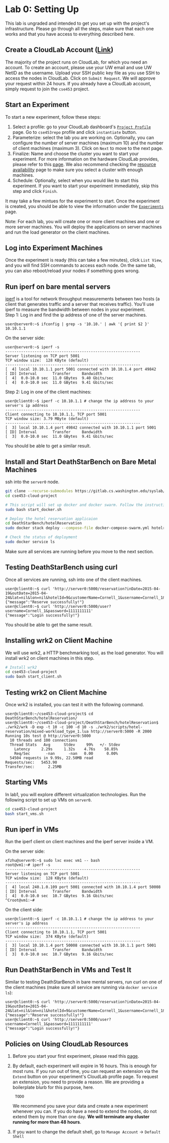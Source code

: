 # Lab 0: Setting Up

This lab is ungraded and intended to get you set up with the project's
infrastructure. Please go through all the steps, make sure that each
one works and that you have access to everything described here.

## Create a CloudLab Account ([Link](https://www.cloudlab.us/signup.php?pid=cse453))

The majority of the project runs on CloudLab, for which you need an
account. To create an account, please use your UW email and use UW
NetID as the username. Upload your SSH public key file as you use SSH to 
access the nodes in CloudLab. Click on `Submit
Request`. We will approve your request within 24 hours. If you already
have a CloudLab account, simply request to join the `cse453` project.

## Start an Experiment

To start a new experiment, follow these steps:

1. Select a profile: go to your CloudLab dashboard's  [`Project Profile`](https://www.cloudlab.us/user-dashboard.php#projectprofiles) page. Go to `cse453repo` profile and click `instantiate` button. 
2. Parameterize: select the lab you are working on. Optionally, you can configure the number of server machines (maximum 10) and the number of client machines (maximum 3). Click on `Next` to move to the next page.
3. Finalize: Name and choose the cluster you want to start your experiment. For more information on the hardware CloudLab provides, please refer to this [page](http://docs.cloudlab.us/hardware.html). We also recommend checking the [resource availability](https://www.cloudlab.us/resinfo.php) page to make sure you select a cluster with enough machines.
4. Schedule: Optionally, select when you would like to start this experiment. If you want to start your experiment immediately, skip this step and click `Finish`.

It may take a few mintues for the experiment to start. Once the experiment is created, you should be able to view the
information under the [`Experiments`](https://www.cloudlab.us/user-dashboard.php#experiments) page.

Note: For each lab, you will create one or more client machines and one or more server machines. You will deploy the applications on server machines and run the load generator on the client machines.

## Log into Experiment Machines

Once the experiment is ready (this can take a few minutes), click
`List View`, and you will find SSH commands to access each node. On the
same tab, you can also reboot/reload your nodes if something goes wrong.

## Run iperf on bare mental servers

[iperf](https://iperf.fr/iperf-doc.php) is a tool for network throughput measurements between two hosts (a client that generates traffic and a server that receives traffic). You'll use iperf to measure the bandwidth between nodes in your experiment. <br />
Step 1: Log in and find the ip address of one of the server machines.
```console
user@server0:~$ ifconfig | grep -s '10.10.' | awk '{ print $2 }'
10.10.1.1
```

On the server side:
```console
user@server0:~$ iperf -s
------------------------------------------------------------
Server listening on TCP port 5001
TCP window size:  128 KByte (default)
------------------------------------------------------------
[  4] local 10.10.1.1 port 5001 connected with 10.10.1.4 port 49842
[ ID] Interval       Transfer     Bandwidth
[  4]  0.0-10.0 sec  11.0 GBytes  9.40 Gbits/sec
[  4]  0.0-10.0 sec  11.0 GBytes  9.41 Gbits/sec
```
Step 2: Log in one of the client machines:
```console
user@client0:~$ iperf -c 10.10.1.1 # change the ip address to your server's ip address
------------------------------------------------------------
Client connecting to 10.10.1.1, TCP port 5001
TCP window size: 3.79 MByte (default)
------------------------------------------------------------
[  3] local 10.10.1.4 port 49842 connected with 10.10.1.1 port 5001
[ ID] Interval       Transfer     Bandwidth
[  3]  0.0-10.0 sec  11.0 GBytes  9.41 Gbits/sec
```

You should be able to get a similar result. 

## Install and Start DeathStarBench on Bare Metal Machines
ssh into the `server0` node.

```bash
git clone --recurse-submodules https://gitlab.cs.washington.edu/syslab/cse453-cloud-project.git
cd cse453-cloud-project

# This script will set up docker and docker swarm. Follow the instructions in the output to add other servers as workers (via `docker swarm join`).
sudo bash start_docker.sh

# Deploy the hotel reservation applicaion
cd DeathStarBench/hotelReservation
sudo docker stack deploy --compose-file docker-compose-swarm.yml hotelreservation

# Check the status of deployment
sudo docker service ls
```
Make sure all services are running before you move to the next section.

## Testing DeathStarBench using curl
Once all services are running, ssh into one of the client machines. 
```console
user@client0:~$ curl 'http://server0:5000/reservation?inDate=2015-04-19&outDate=2015-04-24&lat=nil&lon=nil&hotelId=9&customerName=Cornell_1&username=Cornell_1&password=1111111111&number=1'
{"message":"Reserve successfully!"}
user@client0:~$ curl 'http://server0:5000/user?username=Cornell_1&password=1111111111'
{"message":"Login successfully!"}
```
You should be able to get the same result.

## Installing wrk2 on Client Machine
We will use wrk2, a HTTP benchmarking tool, as the load generator. You will install wrk2 on client machines in this step.
```bash
# Install wrk2
cd cse453-cloud-project
sudo bash start_client.sh
```

## Testing wrk2 on Client Machine
Once wrk2 is installed, you can test it with the following command.
```console
user@client0:~/cse453-cloud-project$ cd DeathStarBench/hotelReservation/
user@client0:~/cse453-cloud-project/DeathStarBench/hotelReservation$ ./wrk2/wrk -D exp -t 10 -c 100 -d 10 -s ./wrk2/scripts/hotel-reservation/mixed-workload_type_1.lua http://server0:5000 -R 2000
Running 10s test @ http://server0:5000
  10 threads and 100 connections
  Thread Stats   Avg      Stdev     99%   +/- Stdev
    Latency     2.29s     1.32s    4.76s    58.85%
    Req/Sec       -nan      -nan   0.00      0.00%
  54504 requests in 9.99s, 22.50MB read
Requests/sec:   5453.90
Transfer/sec:      2.25MB
```

## Starting VMs

In lab1, you will explore different virtualization technologies. Run the following script to set up VMs on `server0`.
```bash
cd cse453-cloud-project
bash start_vms.sh 
```

## Run iperf in VMs

Run the iperf client on client machines and the iperf server inside a VM. 

On the server side:
```console
xfzhu@server0:~$ sudo lxc exec vm1 -- bash
root@vm1:~# iperf -s
------------------------------------------------------------
Server listening on TCP port 5001
TCP window size:  128 KByte (default)
------------------------------------------------------------
[  4] local 240.1.0.109 port 5001 connected with 10.10.1.4 port 50008
[ ID] Interval       Transfer     Bandwidth
[  4]  0.0-10.0 sec  10.7 GBytes  9.16 Gbits/sec
^Croot@vm1:~#
```

On the client side:
```console
user@client0:~$ iperf -c 10.10.1.1 # change the ip address to your server's ip address
------------------------------------------------------------
Client connecting to 10.10.1.1, TCP port 5001
TCP window size:  374 KByte (default)
------------------------------------------------------------
[  3] local 10.10.1.4 port 50008 connected with 10.10.1.1 port 5001
[ ID] Interval       Transfer     Bandwidth
[  3]  0.0-10.0 sec  10.7 GBytes  9.16 Gbits/sec
```

## Run DeathStarBench in VMs and Test It

Similar to testing DeathStarBench in bare mental servers, run curl on one of the client machines (make sure all service are running via `docker service ls`):

```console
user@client0:~$ curl 'http://server0:5000/reservation?inDate=2015-04-19&outDate=2015-04-24&lat=nil&lon=nil&hotelId=9&customerName=Cornell_1&username=Cornell_1&password=1111111111&number=1'
{"message":"Reserve successfully!"}
user@client0:~$ curl 'http://server0:5000/user?username=Cornell_1&password=1111111111'
{"message":"Login successfully!"}
```

<!-- Warning: Running the benchmark workload multiple times can give wrong
results. For example, the default workload has a limited date range
from which it reserves hotel beds. Once that range runs out, all
requests return an error and the benchmark will have a very high
throughput. -->

## Policies on Using CloudLab Resources

1. Before you start your first experiment, please read this
   [page](https://cloudlab.us/aup.php). 

2. By default, each experiment will expire in 16 hours. This is enough
   for most runs. If you run out of time, you can request an extension
   via the `Extend` button on your experiment's CloudLab profile
   page. To request an extension, you need to provide a
   reason. We are providing a boilerplate blurb for this purpose,
   here.

        TODO

   We recommend you save your data and create a new experiment
   whenever you can. If you do have a need to extend the nodes, 
   do not extend them by more than one day. **We will terminate any cluster running for more than 48 hours**.

3. If you want to change the default shell, go to `Manage Account` -> `Default Shell`
